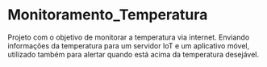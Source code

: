 # Monitoramento_Temperatura
 Projeto com o objetivo de monitorar a temperatura via internet.  Enviando informações da temperatura para um servidor IoT e um aplicativo móvel, utilizado também para alertar quando está acima da temperatura desejável.
